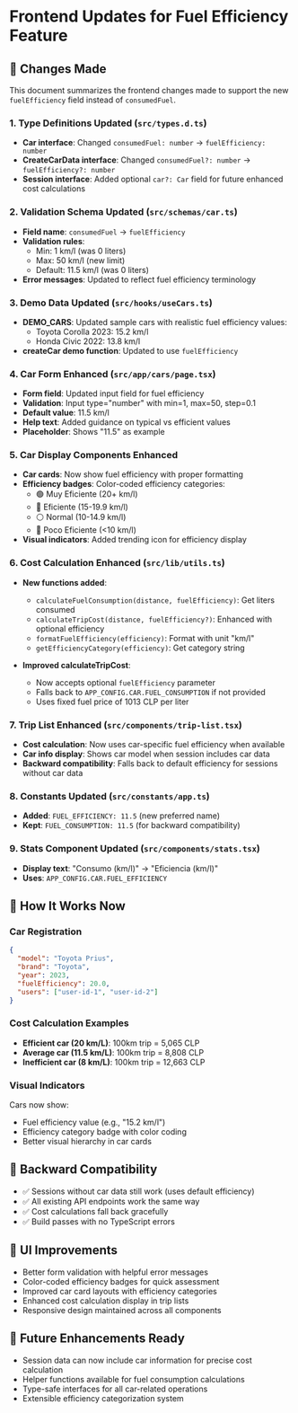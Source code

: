 # Frontend Updates for Fuel Efficiency Feature

## 🚗 Changes Made

This document summarizes the frontend changes made to support the new `fuelEfficiency` field instead of `consumedFuel`.

### 1. Type Definitions Updated (`src/types.d.ts`)
- **Car interface**: Changed `consumedFuel: number` → `fuelEfficiency: number`
- **CreateCarData interface**: Changed `consumedFuel?: number` → `fuelEfficiency?: number`
- **Session interface**: Added optional `car?: Car` field for future enhanced cost calculations

### 2. Validation Schema Updated (`src/schemas/car.ts`)
- **Field name**: `consumedFuel` → `fuelEfficiency`
- **Validation rules**: 
  - Min: 1 km/l (was 0 liters)
  - Max: 50 km/l (new limit)
  - Default: 11.5 km/l (was 0 liters)
- **Error messages**: Updated to reflect fuel efficiency terminology

### 3. Demo Data Updated (`src/hooks/useCars.ts`)
- **DEMO_CARS**: Updated sample cars with realistic fuel efficiency values:
  - Toyota Corolla 2023: 15.2 km/l
  - Honda Civic 2022: 13.8 km/l
- **createCar demo function**: Updated to use `fuelEfficiency`

### 4. Car Form Enhanced (`src/app/cars/page.tsx`)
- **Form field**: Updated input field for fuel efficiency
- **Validation**: Input type="number" with min=1, max=50, step=0.1
- **Default value**: 11.5 km/l
- **Help text**: Added guidance on typical vs efficient values
- **Placeholder**: Shows "11.5" as example

### 5. Car Display Components Enhanced
- **Car cards**: Now show fuel efficiency with proper formatting
- **Efficiency badges**: Color-coded efficiency categories:
  - 🟢 Muy Eficiente (20+ km/l)
  - 🔵 Eficiente (15-19.9 km/l)  
  - ⚪ Normal (10-14.9 km/l)
  - 🔴 Poco Eficiente (<10 km/l)
- **Visual indicators**: Added trending icon for efficiency display

### 6. Cost Calculation Enhanced (`src/lib/utils.ts`)
- **New functions added**:
  - `calculateFuelConsumption(distance, fuelEfficiency)`: Get liters consumed
  - `calculateTripCost(distance, fuelEfficiency?)`: Enhanced with optional efficiency
  - `formatFuelEfficiency(efficiency)`: Format with unit "km/l"
  - `getEfficiencyCategory(efficiency)`: Get category string

- **Improved calculateTripCost**:
  - Now accepts optional `fuelEfficiency` parameter
  - Falls back to `APP_CONFIG.CAR.FUEL_CONSUMPTION` if not provided
  - Uses fixed fuel price of 1013 CLP per liter

### 7. Trip List Enhanced (`src/components/trip-list.tsx`)
- **Cost calculation**: Now uses car-specific fuel efficiency when available
- **Car info display**: Shows car model when session includes car data
- **Backward compatibility**: Falls back to default efficiency for sessions without car data

### 8. Constants Updated (`src/constants/app.ts`)
- **Added**: `FUEL_EFFICIENCY: 11.5` (new preferred name)
- **Kept**: `FUEL_CONSUMPTION: 11.5` (for backward compatibility)

### 9. Stats Component Updated (`src/components/stats.tsx`)
- **Display text**: "Consumo (km/l)" → "Eficiencia (km/l)"
- **Uses**: `APP_CONFIG.CAR.FUEL_EFFICIENCY`

## 🔄 How It Works Now

### Car Registration
```json
{
  "model": "Toyota Prius",
  "brand": "Toyota", 
  "year": 2023,
  "fuelEfficiency": 20.0,
  "users": ["user-id-1", "user-id-2"]
}
```

### Cost Calculation Examples
- **Efficient car (20 km/L)**: 100km trip = 5,065 CLP
- **Average car (11.5 km/L)**: 100km trip = 8,808 CLP  
- **Inefficient car (8 km/L)**: 100km trip = 12,663 CLP

### Visual Indicators
Cars now show:
- Fuel efficiency value (e.g., "15.2 km/l")
- Efficiency category badge with color coding
- Better visual hierarchy in car cards

## 🔧 Backward Compatibility

- ✅ Sessions without car data still work (uses default efficiency)
- ✅ All existing API endpoints work the same way
- ✅ Cost calculations fall back gracefully
- ✅ Build passes with no TypeScript errors

## 📱 UI Improvements

- Better form validation with helpful error messages
- Color-coded efficiency badges for quick assessment
- Improved car card layouts with efficiency categories
- Enhanced cost calculation display in trip lists
- Responsive design maintained across all components

## 🚀 Future Enhancements Ready

- Session data can now include car information for precise cost calculation
- Helper functions available for fuel consumption calculations
- Type-safe interfaces for all car-related operations
- Extensible efficiency categorization system

